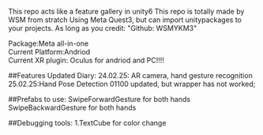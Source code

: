 This repo acts like a feature gallery in unity6 This repo is totally made by WSM from stratch Using Meta Quest3, but can import unitypackages to your projects.
As long as you credit: "Github: WSMYKM3"

Package:Meta all-in-one  
Current Platform:Andriod  
Current XR plugin: Oculus for andriod and PC!!!!  

##Features Updated Diary: 24.02.25: AR camera, hand gesture recognition 25.02.25:Hand Pose Detection 01100 updated, but wrapper has not worked;  

##Prefabs to use: SwipeForwardGesture for both hands SwipeBackwardGesture for both hands  

##Debugging tools: 1.TextCube for color change  

